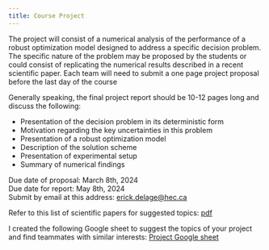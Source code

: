 ```yaml
---
title: Course Project
---
```


The project will consist of a numerical analysis of the performance of a robust optimization model designed to address a specific decision problem. 
The specific nature of the problem may be proposed by the students or could consist of replicating the numerical results described in a recent scientific paper. 
Each team will need to submit a one page project proposal before the last day of the course

Generally speaking, the final project report should be 10-12 pages long and discuss the following:
- Presentation of the decision problem in its deterministic form
- Motivation regarding the key uncertainties in this problem
- Presentation of a robust optimization model
- Description of the solution scheme
- Presentation of experimental setup
- Summary of numerical findings

Due date of proposal: March 8th, 2024  
Due date for report: May 8th, 2024  
Submit by email at this address: [erick.delage@hec.ca](mailto:erick.delage@hec.ca?subject=061652_Project:)

Refer to this list of scientific papers for suggested topics: [pdf](./ProjectReferenceList.pdf)  

I created the following Google sheet to suggest the topics of your project and find teammates with similar interests:
[Project Google sheet](https://docs.google.com/spreadsheets/d/1z36ZWiktJ0ciWhOw_u0OgtWUZ-wD0wrSDbnUIoPVwqM/edit?usp=sharing)
